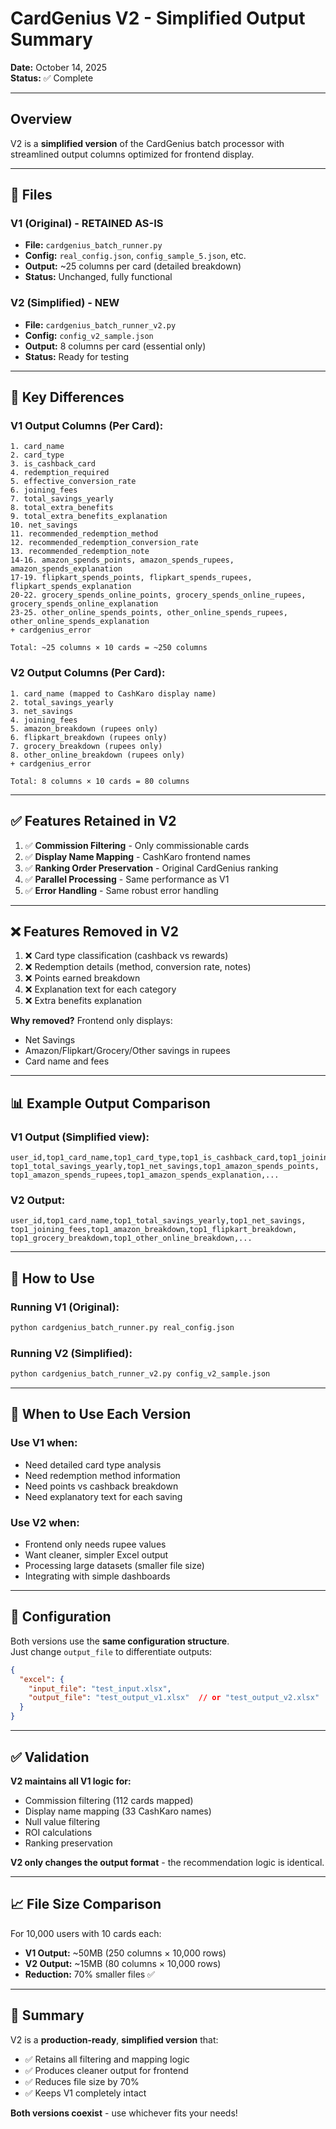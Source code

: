 # CardGenius V2 - Simplified Output Summary

**Date:** October 14, 2025  
**Status:** ✅ Complete

---

## Overview

V2 is a **simplified version** of the CardGenius batch processor with streamlined output columns optimized for frontend display.

---

## 📁 Files

### V1 (Original) - **RETAINED AS-IS**
- **File:** `cardgenius_batch_runner.py`
- **Config:** `real_config.json`, `config_sample_5.json`, etc.
- **Output:** ~25 columns per card (detailed breakdown)
- **Status:** Unchanged, fully functional

### V2 (Simplified) - **NEW**
- **File:** `cardgenius_batch_runner_v2.py`
- **Config:** `config_v2_sample.json`
- **Output:** 8 columns per card (essential only)
- **Status:** Ready for testing

---

## 🔄 Key Differences

### V1 Output Columns (Per Card):
```
1. card_name
2. card_type
3. is_cashback_card
4. redemption_required
5. effective_conversion_rate
6. joining_fees
7. total_savings_yearly
8. total_extra_benefits
9. total_extra_benefits_explanation
10. net_savings
11. recommended_redemption_method
12. recommended_redemption_conversion_rate
13. recommended_redemption_note
14-16. amazon_spends_points, amazon_spends_rupees, amazon_spends_explanation
17-19. flipkart_spends_points, flipkart_spends_rupees, flipkart_spends_explanation
20-22. grocery_spends_online_points, grocery_spends_online_rupees, grocery_spends_online_explanation
23-25. other_online_spends_points, other_online_spends_rupees, other_online_spends_explanation
+ cardgenius_error

Total: ~25 columns × 10 cards = ~250 columns
```

### V2 Output Columns (Per Card):
```
1. card_name (mapped to CashKaro display name)
2. total_savings_yearly
3. net_savings
4. joining_fees
5. amazon_breakdown (rupees only)
6. flipkart_breakdown (rupees only)
7. grocery_breakdown (rupees only)
8. other_online_breakdown (rupees only)
+ cardgenius_error

Total: 8 columns × 10 cards = 80 columns
```

---

## ✅ Features Retained in V2

1. ✅ **Commission Filtering** - Only commissionable cards
2. ✅ **Display Name Mapping** - CashKaro frontend names
3. ✅ **Ranking Order Preservation** - Original CardGenius ranking
4. ✅ **Parallel Processing** - Same performance as V1
5. ✅ **Error Handling** - Same robust error handling

---

## ❌ Features Removed in V2

1. ❌ Card type classification (cashback vs rewards)
2. ❌ Redemption details (method, conversion rate, notes)
3. ❌ Points earned breakdown
4. ❌ Explanation text for each category
5. ❌ Extra benefits explanation

**Why removed?** Frontend only displays:
- Net Savings
- Amazon/Flipkart/Grocery/Other savings in rupees
- Card name and fees

---

## 📊 Example Output Comparison

### V1 Output (Simplified view):
```csv
user_id,top1_card_name,top1_card_type,top1_is_cashback_card,top1_joining_fees,
top1_total_savings_yearly,top1_net_savings,top1_amazon_spends_points,
top1_amazon_spends_rupees,top1_amazon_spends_explanation,...
```

### V2 Output:
```csv
user_id,top1_card_name,top1_total_savings_yearly,top1_net_savings,
top1_joining_fees,top1_amazon_breakdown,top1_flipkart_breakdown,
top1_grocery_breakdown,top1_other_online_breakdown,...
```

---

## 🚀 How to Use

### Running V1 (Original):
```bash
python cardgenius_batch_runner.py real_config.json
```

### Running V2 (Simplified):
```bash
python cardgenius_batch_runner_v2.py config_v2_sample.json
```

---

## 🎯 When to Use Each Version

### Use V1 when:
- Need detailed card type analysis
- Need redemption method information
- Need points vs cashback breakdown
- Need explanatory text for each saving

### Use V2 when:
- Frontend only needs rupee values
- Want cleaner, simpler Excel output
- Processing large datasets (smaller file size)
- Integrating with simple dashboards

---

## 📝 Configuration

Both versions use the **same configuration structure**.  
Just change `output_file` to differentiate outputs:

```json
{
  "excel": {
    "input_file": "test_input.xlsx",
    "output_file": "test_output_v1.xlsx"  // or "test_output_v2.xlsx"
  }
}
```

---

## ✅ Validation

**V2 maintains all V1 logic for:**
- Commission filtering (112 cards mapped)
- Display name mapping (33 CashKaro names)
- Null value filtering
- ROI calculations
- Ranking preservation

**V2 only changes the output format** - the recommendation logic is identical.

---

## 📈 File Size Comparison

For 10,000 users with 10 cards each:

- **V1 Output:** ~50MB (250 columns × 10,000 rows)
- **V2 Output:** ~15MB (80 columns × 10,000 rows)
- **Reduction:** 70% smaller files ✅

---

## 🎉 Summary

V2 is a **production-ready**, **simplified version** that:
- ✅ Retains all filtering and mapping logic
- ✅ Produces cleaner output for frontend
- ✅ Reduces file size by 70%
- ✅ Keeps V1 completely intact

**Both versions coexist** - use whichever fits your needs!

